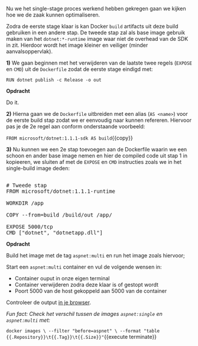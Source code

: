 Nu we het single-stage proces werkend hebben gekregen gaan we kijken hoe we de zaak kunnen optimaliseren.

Zodra de eerste stage klaar is kan Docker `build` artifacts uit deze build gebruiken in een andere stap. De tweede stap zal als base image gebruik maken van het `dotnet:*-runtime` image waar niet de overhead van de SDK in zit. Hierdoor wordt het image kleiner en veiliger (minder aanvalsoppervlak).

**1)** We gaan beginnen met het verwijderen van de laatste twee regels (`EXPOSE` en `CMD`) uit de `Dockerfile` zodat de eerste stage eindigd met:

`RUN dotnet publish -c Release -o out`

**Opdracht**

Do it. 

**2)** Hierna gaan we de `Dockerfile` uitbreiden met een alias (`AS <name>`) voor de eerste build stap zodat we er eenvoudig naar kunnen refereren. Hiervoor pas je de 2e regel aan conform onderstaande voorbeeld:

`FROM microsoft/dotnet:1.1.1-sdk AS build`{{copy}}

**3)** Nu kunnen we een 2e stap toevoegen aan de Dockerfile waarin we een schoon en ander base image nemen en hier de compiled code uit stap 1 in kopieeren, we sluiten af met de `EXPOSE` en `CMD` instructies zoals we in het single-build image deden:

<pre class="file" data-filename="Dockerfile" data-target="append">

# Tweede stap
FROM microsoft/dotnet:1.1.1-runtime

WORKDIR /app

COPY --from=build /build/out /app/

EXPOSE 5000/tcp
CMD ["dotnet", "dotnetapp.dll"]
</pre>

**Opdracht**

Build het image met de tag `aspnet:multi` en run het image zoals hiervoor;

Start een `aspnet:multi` container en vul de volgende wensen in:

* Container ouput in onze eigen terminal
* Container verwijderen zodra deze klaar is of gestopt wordt
* Poort 5000 van de host gekoppeld aan 5000 van de container

Controleer de output [in je browser](https://[[HOST_SUBDOMAIN]]-5000-[[KATACODA_HOST]].environments.katacoda.com/).

*Fun fact: Check het verschil tussen de images `aspnet:single` en `aspnet:multi` met:*

`docker images \
  --filter "before=aspnet" \
  --format "table {{.Repository}}\t{{.Tag}}\t{{.Size}}"`{{execute terminate}}